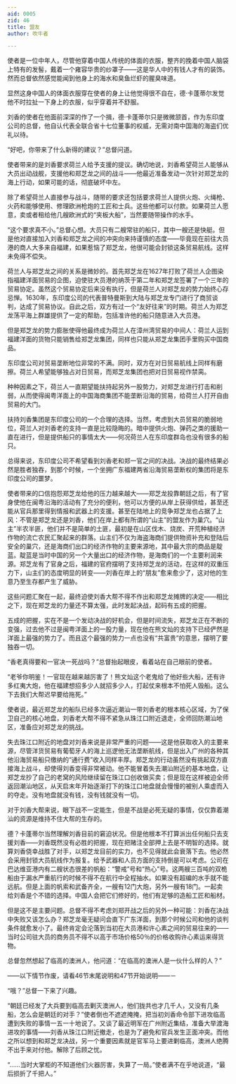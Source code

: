```yaml
---
aid: 0005
zid: 46
title: 盟友
author: 吹牛者

---
```




  使者是一位中年人，尽管他穿着中国人传统的体面的衣服，整齐的挽着中国人脑袋上特有的发髻，戴着一个雍容华贵的纱罩子——这是华人中的有钱人才有的装饰。然而总督依然感觉能闻到他身上的海水和臭鱼烂虾的腥臭味道。

  显然这身中国人的体面衣服穿在使者的身上让他觉得很不自在，德·卡蓬蒂尔发觉他不时拉扯一下身上的衣服，似乎穿着并不舒服。

  刘香的使者在他面前深深的作了一个揖，德·卡蓬蒂尔只是微微颔首，作为东印度公司的总督，他自认代表全联合省十七位董事的权威，无需对南中国海的海盗们优礼以待。

  “好吧，你带来了什么新得的建议？”总督问道。

  使者带来的是刘香要求荷兰人给予支援的提议。确切地说，刘香希望荷兰人能够从大员出动战舰，支援他和郑芝龙之间的战斗——他最近准备发动一次针对郑芝龙的海上行动，如果可能的话，彻底破坏中左。

  除了希望荷兰人直接参与战斗，随带的要求还包括要求荷兰人提供火炮、火绳枪、火药和能够使用、修理欧洲枪炮的工匠和士兵。这些他都可以付款。如果荷兰人愿意，卖或者租给他几艘欧洲式的“夹板大船”，当然要随带操作的水手。

  “这个要求真不小。”总督心想。大员只有二艘常驻的船只，其中一艘还是快艇。但是他对直接加入刘香和郑芝龙之间的冲突向来持谨慎的态度——毕竟现在前往大员港的商人大多来自福建，如果惹恼了郑芝龙，他很可能会封锁这条贸易航线。这样未免得不偿失。

  荷兰人与郑芝龙之间的关系是微妙的。首先郑芝龙在1627年打败了荷兰人企图染指福建洋面贸易的企图，迫使驻大员港的纳茨于第二年和郑芝龙签署了一个三年的贸易协定。虽然这个贸易协定后来没有执行，但是荷兰人对郑芝龙的势力始终心存忌惮。1630年，东印度公司的代表普特曼斯到大陆与郑芝龙专门进行了商贸谈判，达成了贸易协议。自此之后，双方有过一个“友好往来”的时期。荷兰人为郑芝龙荡平海上群雄提供了一定的帮助，包括准许他的船只随意进入大员港。

  但是郑芝龙的势力膨胀使得他最终成为荷兰人在漳州湾贸易的中间人：荷兰人运到福建洋面的货物只能销售给郑芝龙集团，同样也只能从郑芝龙集团手里购买中国商品。

  东印度公司对贸易垄断地位非常的不满。同时，双方在对日贸易航线上同样有磨擦。荷兰人希望能够独占对日贸易，而郑芝龙集团也把对日贸易视作禁脔。

  种种因素之下，荷兰人一直期望能扶持起另外一股势力，对郑芝龙进行打击和削弱，从而使得闽粤洋面上的中国海商集团不能垄断沿海的贸易，给荷兰人打开自由贸易的大门。

  扶持刘香集团是东印度公司的一个合理的选择。当然，考虑到大员贸易的脆弱地位，荷兰人对刘香老的支持一直是比较隐晦的。暗中提供火炮、弹药之类的援助一直在进行，但是提供船只的事情太大——何况荷兰人在东印度群岛也没有很多的船只。

  总得来说，东印度公司不希望看到刘香老和郑一官之间的决战。决战的最终结果必然是胜者独吞，到那个时候，一个坐拥广东福建两省沿海贸易垄断权的集团将是东印度公司的噩梦。

  使者带来的口信抱怨郑芝龙给他的压力越来越大——郑芝龙投靠朝廷之后，有了官身使他在闽粤沿海的活动有了充分的便利，他可以方便的从岸上获得供给，甚至还能从官兵那里得到情报和武器上的支援。甚至在陆地上的竞争郑芝龙也占据了上风：不管是郑芝龙还是刘香，他们在岸上都有所谓的“山主”的盟友作为巢穴。“山主”半农半匪，他们并不是简单的土匪，最初是在山区伐木、烧炭、开荒种植经济作物的流亡农民汇聚起来的群落。山主们不仅为海盗海商们提供物资补充和登陆后安全的巢穴，还是海商们出口的经济作物的主要来源地，其中最大宗的商品是靛蓝。靛蓝是当时中国的另一个大量出口的经济作物，是海商们的一个主要利润来源。郑芝龙有了官身之后，福建的官府摆明了支持郑芝龙的活动，在这样的双重压力下，山主们的态度明显的转变——刘香在岸上的“朋友”愈来愈少了，这对他的生意乃至生存都产生了威胁。

  这些问题汇聚在一起，最终迫使刘香大帮不得不作出和郑芝龙摊牌的决定——相比之下，现在郑芝龙的力量还不算太强，此时发起决战，起码有五成的把握。

  五成的把握，实在不是一个发动决战的好机会，但是时间流失，郑芝龙正在不断的变强，过去他不过是闽粤洋面上的一股力量，现在他在熊文灿的支持下已经俨然是洋面上最强的势力了。而且这个最强的势力一点也没有“共富贵”的意思，摆明了要独吞一切。

  “香老真得要和一官决一死战吗？”总督抬起眼皮，看着站在自己眼前的使者。

  “老爷你明鉴！一官现在越来越厉害了！熊文灿这个老鬼给了他好些大船，还有许多红夷大炮，他在福建想招多少人就招多少人，打起仗来根本不怕死人毁船。这么下去我们大帮迟早要给拖死。”

  使者说，最近郑芝龙的船队已经多次逼近潮汕一带刘香老的根本核心区域，为了保卫自己的核心地盘，刘香老大帮不得不紧急从珠江口附近退走，全师回防潮汕地区，准备应对郑芝龙的挑战。

  失去珠江口附近的地盘对刘香来说是非常严重的问题——这是他获取收入的主要来源，尽管洋货贸易有葡萄牙人的海上巡逻他无法垄断航线，但是出入广州的各种其他沿海贸易船只缴纳的“通行费”收入同样丰厚。郑芝龙的行动虽然没有挑起双方直接海上战斗，却使得刘香变得非常被动。他不能冒着失去潮汕附近的基本地盘，让郑芝龙抄了自己的老窝的风险继续留在珠江口创收做买卖；但是现在这样被迫全师返回潮汕地区，从天启末年开始逐渐打下的珠江口地盘就会慢慢的被别人乘虚而入的夺走。没有地盘就没有钱，没有钱就没有一切。

  对于刘香大帮来说，眼下战不一定能生，但是不战是必死无疑的事情，仅仅靠着潮汕的资源是维持不住大帮的生存的。

  德？卡蓬蒂尔当然理解刘香目前的窘迫状况。但是他根本不打算派出任何船只去支援刘香——刘香既然没有必胜的把握，现在把赌注全部押上去是不明智的选择。就算刘香侥幸战胜了对手，以郑芝龙目前的实力，也不见得就此会衰落下去。他必然会采用封锁大员航线作为报复。给予武器和人员方面的支持倒是可以考虑。公司在巴达维亚港内有二艘状态很差的帆船：“警戒”号和“热心”号。这两艘三百吨的双桅船由于漏水严重航行的时候不得不在航行中全程抽水。如果没有超编的水手就不能远航。但是上面的帆索和武备齐全，一艘有12门大炮，另外一艘有18门。一起卖给刘香是个不错的选择。中国人会把它们修好的，他们有足够的造船工匠和船材。

  但是这不是主要问题。总督不得不考虑刘郑开战之后的另外一种可能：刘香在决战中失败又该怎么办？郑芝龙毫无疑问会直下广东洋面，到那个时候公司和他的谈判条件就愈发小了。最终肯定会沦落到当初在大员港和许心素之间的贸易往来的——当时公司驻大员的商务员不得不以高于市场价格50％的价格收购许心素运来得货物。

  总督忽然想起了临高的澳洲人，他问道：“在临高的澳洲人是一伙什么样的人？”

  ——以下情节作废，请看46节末尾说明和47节开始说明——－

  “哦？”总督一下来了兴趣。

  “朝廷已经发了大兵要到临高去剿灭澳洲人，他们拢共也才几千人，又没有几条船，怎么会是朝廷的对手？”使者倒也不遮遮掩掩，把当初刘香命令部下进攻临高遭到失败的事情一五一十地说了。又谈了最近明军在广州附近集结，准备大举渡海进攻的事情——刘香从珠江口附近撤走，也是为了避免和官兵发生正面冲突。而他之所以想到和郑芝龙决战，另一个重要因素就是官军马上要进剿临高，澳洲人绝腾不出手来对付他。解除了后顾之忧。

  “……当时大掌柜的不知道他们火器厉害，失算了一局。”使者满不在乎地说道，“最后损折了千把人。”



